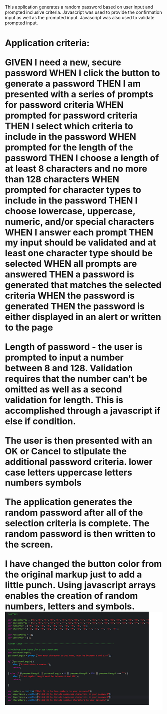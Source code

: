 This application generates a random password based on user input and prompted inclusive criteria. Javascript was used to provide the confirmation input as well as the prompted input. Javascript was also used to validate prompted input. 

<h1>Application criteria:</>

GIVEN I need a new, secure password
WHEN I click the button to generate a password
THEN I am presented with a series of prompts for password criteria
WHEN prompted for password criteria
THEN I select which criteria to include in the password
WHEN prompted for the length of the password
THEN I choose a length of at least 8 characters and no more than 128 characters
WHEN prompted for character types to include in the password
THEN I choose lowercase, uppercase, numeric, and/or special characters
WHEN I answer each prompt
THEN my input should be validated and at least one character type should be selected
WHEN all prompts are answered
THEN a password is generated that matches the selected criteria
WHEN the password is generated
THEN the password is either displayed in an alert or written to the page


Length of password - the user is prompted to input a number between 8 and 128. Validation requires that the number can't be omitted as well as a second validation for length. This is accomplished through a javascript if else if condition. 

The user is then presented with an OK or Cancel to stipulate the additional password criteria. 
lower case letters
uppercase letters
numbers
symbols

The application generates the random password after all of the selection criteria is complete. The random password is then written to the screen.

I have changed the button color from the original markup just to add a little punch. 
Using javascript arrays enables the creation of random numbers, letters and symbols.
<img src="Assets/images/code.png" alt="Display of javascript array code">
 


